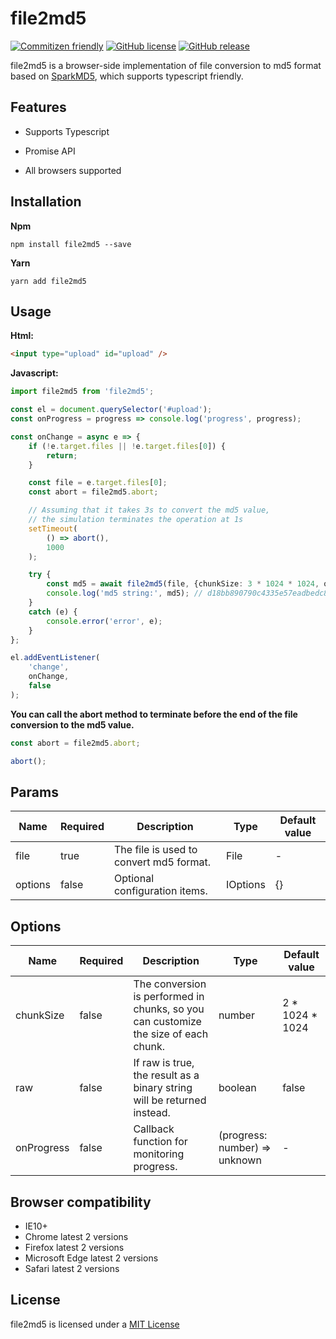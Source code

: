 # file2md5

[![Commitizen friendly](https://img.shields.io/badge/commitizen-friendly-brightgreen.svg)](http://commitizen.github.io/cz-cli/)
[![GitHub license](https://img.shields.io/github/license/bdwenxi/file2md5.svg)](https://github.com/bdwenxi/file2md5/blob/main/LICENSE)
[![GitHub release](https://img.shields.io/github/release/bdwenxi/file2md5.svg)](https://GitHub.com/bdwenxi/file2md5/releases/)

file2md5 is a browser-side implementation of file conversion to md5 format based on [SparkMD5](https://github.com/satazor/js-spark-md5), which supports typescript friendly.

## Features

- Supports Typescript

- Promise API

- All browsers supported

## Installation

**Npm**

```shell script
npm install file2md5 --save
```

**Yarn**

```shell script
yarn add file2md5
```

## Usage

**Html:**

```html
<input type="upload" id="upload" />
```

**Javascript:**

```ts
import file2md5 from 'file2md5';

const el = document.querySelector('#upload');
const onProgress = progress => console.log('progress', progress);

const onChange = async e => {
    if (!e.target.files || !e.target.files[0]) {
        return;
    }

    const file = e.target.files[0];
    const abort = file2md5.abort;

    // Assuming that it takes 3s to convert the md5 value, 
    // the simulation terminates the operation at 1s
    setTimeout(
        () => abort(),
        1000
    );

    try {
        const md5 = await file2md5(file, {chunkSize: 3 * 1024 * 1024, onProgress});
        console.log('md5 string:', md5); // d18bb890790c4335e57eadbedc801c2c
    }
    catch (e) {
        console.error('error', e);
    }
};

el.addEventListener(
    'change',
    onChange,
    false
);
```

**You can call the abort method to terminate before the end of the file conversion to the md5 value.**
```ts
const abort = file2md5.abort;

abort();
```

## Params

| Name | Required | Description | Type | Default value |
| ----- | ----- |-----|-----| ----- |
| file | true | The file is used to convert md5 format. | File | - |
| options | false | Optional configuration items. | IOptions | {} |

## Options

| Name | Required | Description | Type | Default value |
| ----- | ----- |-----|-----| ----- |
| chunkSize | false | The conversion is performed in chunks, so you can customize the size of each chunk. | number | 2 * 1024 * 1024 |
| raw | false | If raw is true, the result as a binary string will be returned instead. | boolean | false |
| onProgress | false | Callback function for monitoring progress. | (progress: number) => unknown | - |

## Browser compatibility

- IE10+
- Chrome latest 2 versions
- Firefox latest 2 versions
- Microsoft Edge latest 2 versions
- Safari latest 2 versions

## License

file2md5 is licensed under a [MIT License](https://github.com/bdwenxi/file2md5/blob/main/LICENSE)
